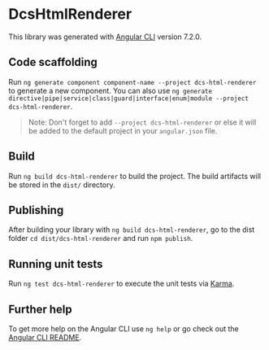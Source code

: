 # DcsHtmlRenderer

This library was generated with [Angular CLI](https://github.com/angular/angular-cli) version 7.2.0.

## Code scaffolding

Run `ng generate component component-name --project dcs-html-renderer` to generate a new component. You can also use `ng generate directive|pipe|service|class|guard|interface|enum|module --project dcs-html-renderer`.
> Note: Don't forget to add `--project dcs-html-renderer` or else it will be added to the default project in your `angular.json` file. 

## Build

Run `ng build dcs-html-renderer` to build the project. The build artifacts will be stored in the `dist/` directory.

## Publishing

After building your library with `ng build dcs-html-renderer`, go to the dist folder `cd dist/dcs-html-renderer` and run `npm publish`.

## Running unit tests

Run `ng test dcs-html-renderer` to execute the unit tests via [Karma](https://karma-runner.github.io).

## Further help

To get more help on the Angular CLI use `ng help` or go check out the [Angular CLI README](https://github.com/angular/angular-cli/blob/master/README.md).
